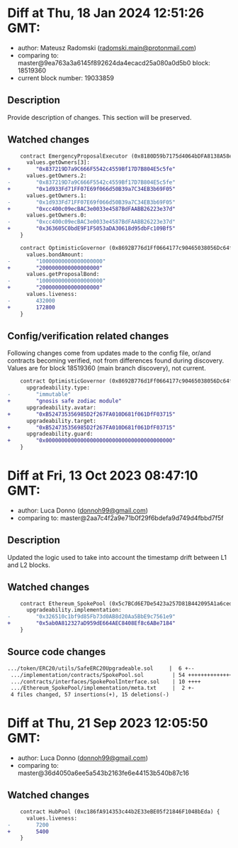 # Diff at Thu, 18 Jan 2024 12:51:26 GMT:

- author: Mateusz Radomski (<radomski.main@protonmail.com>)
- comparing to: master@9ea763a3a6145f892624da4ecacd25a080a0d5b0 block: 18519360
- current block number: 19033859

## Description

Provide description of changes. This section will be preserved.

## Watched changes

```diff
    contract EmergencyProposalExecutor (0x8180D59b7175d4064bDFA8138A58e9baBFFdA44a) {
      values.getOwners[3]:
+        "0x837219D7a9C666F5542c4559Bf17D7B804E5c5fe"
      values.getOwners.2:
-        "0x837219D7a9C666F5542c4559Bf17D7B804E5c5fe"
+        "0x1d933Fd71FF07E69f066d50B39a7C34EB3b69F05"
      values.getOwners.1:
-        "0x1d933Fd71FF07E69f066d50B39a7C34EB3b69F05"
+        "0xcc400c09ecBAC3e0033e4587BdFAABB26223e37d"
      values.getOwners.0:
-        "0xcc400c09ecBAC3e0033e4587BdFAABB26223e37d"
+        "0x363605C0bdE9F1F5053aDA30618d95dbFc109Bf5"
    }
```

```diff
    contract OptimisticGovernor (0x8692B776d1Ff0664177c90465038056Dc64f8991) {
      values.bondAmount:
-        "10000000000000000000"
+        "2000000000000000000"
      values.getProposalBond:
-        "10000000000000000000"
+        "2000000000000000000"
      values.liveness:
-        432000
+        172800
    }
```

## Config/verification related changes

Following changes come from updates made to the config file,
or/and contracts becoming verified, not from differences found during 
discovery. Values are for block 18519360 (main branch discovery), not current.

```diff
    contract OptimisticGovernor (0x8692B776d1Ff0664177c90465038056Dc64f8991) {
      upgradeability.type:
-        "immutable"
+        "gnosis safe zodiac module"
      upgradeability.avatar:
+        "0xB524735356985D2f267FA010D681f061DfF03715"
      upgradeability.target:
+        "0xB524735356985D2f267FA010D681f061DfF03715"
      upgradeability.guard:
+        "0x0000000000000000000000000000000000000000"
    }
```

# Diff at Fri, 13 Oct 2023 08:47:10 GMT:

- author: Luca Donno (<donnoh99@gmail.com>)
- comparing to: master@2aa7c4f2a9e71b0f29f6bdefa9d749d4fbbd7f5f

## Description

Updated the logic used to take into account the timestamp drift between L1 and L2 blocks.

## Watched changes

```diff
    contract Ethereum_SpokePool (0x5c7BCd6E7De5423a257D81B442095A1a6ced35C5) {
      upgradeability.implementation:
-        "0x326510c1bf9d85Fb73d0AB8d20Aa5BbE9c7561e9"
+        "0x5ab0A812327aD959dE664AEC8408Ef8c6ABe7184"
    }
```

## Source code changes

```diff
.../token/ERC20/utils/SafeERC20Upgradeable.sol     |  6 +--
 .../implementation/contracts/SpokePool.sol         | 54 +++++++++++++++++-----
 .../contracts/interfaces/SpokePoolInterface.sol    | 10 ++++
 .../Ethereum_SpokePool/implementation/meta.txt     |  2 +-
 4 files changed, 57 insertions(+), 15 deletions(-)
```

# Diff at Thu, 21 Sep 2023 12:05:50 GMT:

- author: Luca Donno (<donnoh99@gmail.com>)
- comparing to: master@36d4050a6ee5a543b2163fe6e44153b540b87c16

## Watched changes

```diff
    contract HubPool (0xc186fA914353c44b2E33eBE05f21846F1048bEda) {
      values.liveness:
-        7200
+        5400
    }
```

